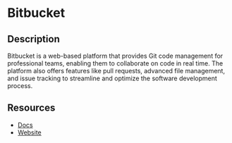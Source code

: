 # Bitbucket

## Description

Bitbucket is a web-based platform that provides Git code management for professional teams, enabling them to collaborate on code in real time. The platform also offers features like pull requests, advanced file management, and issue tracking to streamline and optimize the software development process.

## Resources

- [Docs](https://developer.atlassian.com/server/bitbucket/rest/v811/intro)
- [Website](bitbucket.org)
